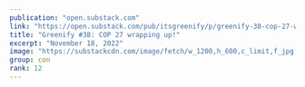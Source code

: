```yaml
---
publication: "open.substack.com"
link: "https://open.substack.com/pub/itsgreenify/p/greenify-38-cop-27-wrapping-up"
title: "Greenify #38: COP 27 wrapping up!"
excerpt: "November 18, 2022"
image: "https://substackcdn.com/image/fetch/w_1200,h_600,c_limit,f_jpg,q_auto:good,fl_progressive:steep/https%3A%2F%2Fbucketeer-e05bbc84-baa3-437e-9518-adb32be77984.s3.amazonaws.com%2Fpublic%2Fimages%2F7990cf21-ce8a-471e-8051-94ce0f0837da_1024x683.jpeg"
group: con
rank: 12
---
```

